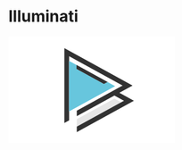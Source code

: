 # Illuminati

<a href="http://studio.sketchpad.cc/sp/pad/view/eEPjRSrDe5/latest"><img src="https://github.com/FromSi/Processing3/blob/master/play.png"></a>
